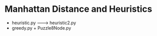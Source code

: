 # Manhattan Distance and Heuristics

- heuristic.py ---> heuristic2.py
- greedy.py + Puzzle8Node.py

